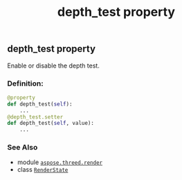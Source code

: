 ﻿---
title: depth_test property
second_title: Aspose.3D for Python via .NET API References
description: 
type: docs
weight: 100
url: /python-net/aspose.threed.render/renderstate/depth_test/
is_root: false
---

## depth_test property


Enable or disable the depth test.
### Definition:
```python
@property
def depth_test(self):
    ...
@depth_test.setter
def depth_test(self, value):
    ...
```

### See Also
* module [`aspose.threed.render`](../../)
* class [`RenderState`](/3d/python-net/aspose.threed.render/renderstate)
